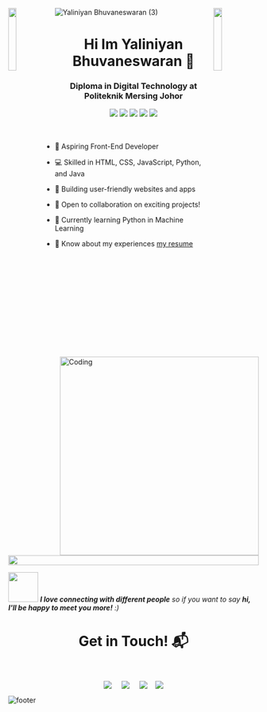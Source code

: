 
![Yaliniyan Bhuvaneswaran (3)](https://github.com/user-attachments/assets/bb14fdea-07ed-4db4-a5cd-b0d353bdb252)
<img align="left" src="https://user-images.githubusercontent.com/65187002/144930161-2f783401-8d27-4fdf-a2f7-cc0ba32f1f1f.gif" width="18%" style="display:inline;"><img align="right" src="https://user-images.githubusercontent.com/65187002/144930161-2f783401-8d27-4fdf-a2f7-cc0ba32f1f1f.gif" width="18%" style="display:inline;">


<h1 align="center">Hi Im Yaliniyan Bhuvaneswaran 👋</h1>

<h3 align="center">Diploma in Digital Technology at Politeknik Mersing Johor</h3>

<div align="center">
  <img src="https://img.shields.io/badge/html5-%23E34F26.svg?style=for-the-badge&logo=html5&logoColor=white" />
  <img src="https://img.shields.io/badge/css3-%231572B6.svg?style=for-the-badge&logo=css3&logoColor=white" />
  <img src="https://img.shields.io/badge/javascript-%23323330.svg?style=for-the-badge&logo=javascript&logoColor=%23F7DF1E" />
  <img src="https://img.shields.io/badge/Python-FFD43B?style=for-the-badge&logo=python&logoColor=darkgreen" />
 <img src="https://img.shields.io/badge/Canva-%2300C4CC.svg?style=for-the-badge&logo=Canva&logoColor=white" />
</div>

<img align="right" alt="Coding"  width="400" src="https://user-images.githubusercontent.com/74038190/229223263-cf2e4b07-2615-4f87-9c38-e37600f8381a.gif">
<br><br>

- 🚀 Aspiring Front-End Developer

- 💻 Skilled in HTML, CSS, JavaScript, Python, and Java
  
- 🌟 Building user-friendly websites and apps

- 🤝 Open to collaboration on exciting projects!
  
- 🐍 Currently learning Python in Machine Learning
  
- 📄 Know about my experiences [my resume](https://yaliniyan.tiiny.site/)

<br></br>
<br></br>

<img src="https://i.imgur.com/dBaSKWF.gif" height="20" width="100%">

<img src="https://media.giphy.com/media/LnQjpWaON8nhr21vNW/giphy.gif" width="60"> <em><b>I love connecting with different people</b> so if you want to say <b>hi, I'll be happy to meet you more!</b> :)</em>

<h1 align="center">Get in Touch! 📬</h1>
<Br>
<p align="center">
<a href="https://www.linkedin.com/in/yaliniyan" target="blank"><img align="center" src="https://img.shields.io/badge/Yaliniyan-0077B5?style=for-the-badge&logo=linkedin&logoColor=white" /></a> &nbsp;&nbsp;&nbsp;  <a href="mailto:yaliniyanwork@gmail.com" target="blank"><img align="center" src="https://img.shields.io/badge/yaliniyanwork@gmail.com-D14836?style=for-the-badge&logo=gmail&logoColor=white" /></a>    &nbsp;&nbsp;&nbsp;       <a href="https://www.github.com/Yazh8" target="blank"><img align="center" src="https://img.shields.io/badge/Yazh8-f5f5f5?style=for-the-badge&logo=github&logoColor=black" /></a>&nbsp;&nbsp;&nbsp;
<a href="https://www.instagram.com/yazh._" target="blank"><img align="center" src="https://img.shields.io/badge/yazh._-%2312100E.svg?&style=for-the-badge&logo=instagram&logoColor=white&color=white" /></a>
</p>

![footer](https://user-images.githubusercontent.com/59575502/127335603-f2ca1bc8-1fdc-4bd6-8dd6-66358fb089a4.png)


